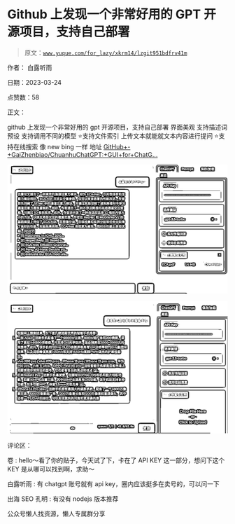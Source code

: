 # Github 上发现一个非常好用的 GPT 开源项目，支持自己部署

> 原文：[`www.yuque.com/for_lazy/xkrm14/lzgit951bdfrv41m`](https://www.yuque.com/for_lazy/xkrm14/lzgit951bdfrv41m)

作者： 白露听雨

日期：2023-03-24

点赞数：58

正文：

github 上发现一个非常好用的 gpt 开源项目，支持自己部署 界面美观 支持描述词预设 支持调用不同的模型 ⭐️支持文件索引 上传文本就能就文本内容进行提问 ⭐️支持在线搜索 像 new bing 一样 地址 [GitHub+-+GaiZhenbiao/ChuanhuChatGPT:+GUI+for+ChatG...](https://github.com/GaiZhenbiao/ChuanhuChatGPT)

![](img/f9006e1b361a07b18554f794060682b8.png)

![](img/c587646d18fe9f788b684de1a91501b6.png)

评论区：

卷 : hello～看了你的贴子，今天试了下，卡在了 API KEY 这一部分，想问下这个 KEY 是从哪可以找到啊，求助～

白露听雨 : 有 chatgpt 账号就有 api key，圈内应该挺多在卖号的，可以问一下

出海 SEO 孔明 : 有没有 nodejs 版本推荐

公众号懒人找资源，懒人专属群分享

